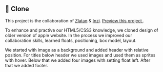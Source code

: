 ## 🍎 Clone

This project is the collaboration of [Zlatan](https://github.com/zlayabekrija) & [Inzi](https://github.com/inhaq). [Preview this project ]( https://zlayabekrija.github.io/apple-clone/).

To enhance and practive our HTML5/CSS3 knowledge, we cloned design of older version of apple website. In the process we improved our collaboration skills, learned floats, positioning, box model, layout.

We started with image as a background and added header with relative position. For titles below header we used images and used them as sprites with hover. Below that we added four images with setting float left. After that we added footer.
